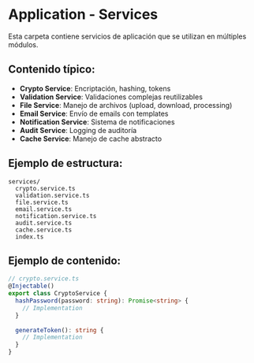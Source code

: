 # Application - Services

Esta carpeta contiene servicios de aplicación que se utilizan en múltiples módulos.

## Contenido típico:

- **Crypto Service**: Encriptación, hashing, tokens
- **Validation Service**: Validaciones complejas reutilizables
- **File Service**: Manejo de archivos (upload, download, processing)
- **Email Service**: Envío de emails con templates
- **Notification Service**: Sistema de notificaciones
- **Audit Service**: Logging de auditoría
- **Cache Service**: Manejo de cache abstracto

## Ejemplo de estructura:
```
services/
  crypto.service.ts
  validation.service.ts
  file.service.ts
  email.service.ts
  notification.service.ts
  audit.service.ts
  cache.service.ts
  index.ts
```

## Ejemplo de contenido:
```typescript
// crypto.service.ts
@Injectable()
export class CryptoService {
  hashPassword(password: string): Promise<string> {
    // Implementation
  }
  
  generateToken(): string {
    // Implementation
  }
}
```
